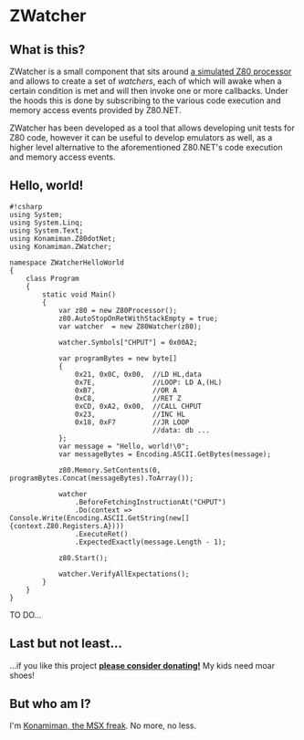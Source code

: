 # ZWatcher #

## What is this? ##

ZWatcher is a small component that sits around [a simulated Z80 processor](https://bitbucket.org/konamiman/z80dotnet) and allows to create a set of *watchers*, each of which will awake when a certain condition is met and will then invoke one or more callbacks. Under the hoods this is done by subscribing to the various code execution and memory access events provided by Z80.NET.

ZWatcher has been developed as a tool that allows developing unit tests for Z80 code, however it can be useful to develop emulators as well, as a higher level alternative to the aforementioned Z80.NET's code execution and memory access events.


## Hello, world! ##

```
#!csharp
using System;
using System.Linq;
using System.Text;
using Konamiman.Z80dotNet;
using Konamiman.ZWatcher;

namespace ZWatcherHelloWorld
{
    class Program
    {
        static void Main()
        {
            var z80 = new Z80Processor();
            z80.AutoStopOnRetWithStackEmpty = true;
            var watcher  = new Z80Watcher(z80);

            watcher.Symbols["CHPUT"] = 0x00A2;

            var programBytes = new byte[]
            {
                0x21, 0x0C, 0x00,  //LD HL,data
                0x7E,              //LOOP: LD A,(HL)
                0xB7,              //OR A
                0xC8,              //RET Z
                0xCD, 0xA2, 0x00,  //CALL CHPUT
                0x23,              //INC HL
                0x18, 0xF7         //JR LOOP
				                   //data: db ...
            };
            var message = "Hello, world!\0";
            var messageBytes = Encoding.ASCII.GetBytes(message);

            z80.Memory.SetContents(0, programBytes.Concat(messageBytes).ToArray());

            watcher
                .BeforeFetchingInstructionAt("CHPUT")
                .Do(context => Console.Write(Encoding.ASCII.GetString(new[] {context.Z80.Registers.A})))
                .ExecuteRet()
                .ExpectedExactly(message.Length - 1);

            z80.Start();

            watcher.VerifyAllExpectations();
        }
    }
}
```

TO DO...

## Last but not least...

...if you like this project **[please consider donating!](http://www.konamiman.com#donate)** My kids need moar shoes!

## But who am I? ##

I'm [Konamiman, the MSX freak](http://www.konamiman.com). No more, no less.